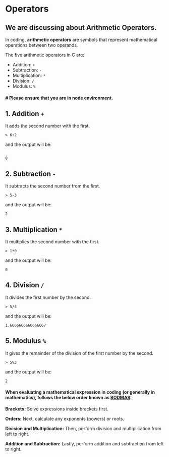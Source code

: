 # Operators
## We are discussing about Arithmetic Operators.

In coding, **arithmetic operators** are symbols that represent mathematical operations between two operands. 

The five arithmetic operators in C are:
- Addition: `+`
- Subtraction: `-`
- Multiplication: `*`
- Division: `/`
- Modulus: `%`

#### # Please ensure that you are in node environment. 
## 1. Addition `+`
It adds the second number with the first.
```node
> 6+2
```
and the output will be:
```node

8
```
## 2. Subtraction `-`
It subtracts the second number from the first.
```node
> 5-3
```
and the output will be:
```node
2
```
## 3. Multiplication `*`
It multiplies the second number with the first.
```node
> 1*0
```
and the output will be:
```node
0
```
## 4. Division `/`
It divides the first number by the second.
```node
> 5/3
```
and the output will be:
```node
1.6666666666666667
```
## 5. Modulus `%`
It gives the remainder of the division of the first number by the second.
```node
> 5%3
```
and the output will be:
```node
2
```

#### When evaluating a mathematical expression in coding (or generally in mathematics), follows the below order known as **<u>BODMAS</u>**:

**Brackets:** Solve expressions inside brackets first.

**Orders:** Next, calculate any exponents (powers) or roots.

**Division and Multiplication:** Then, perform division and multiplication from left to right.

**Addition and Subtraction:** Lastly, perform addition and subtraction from left to right.